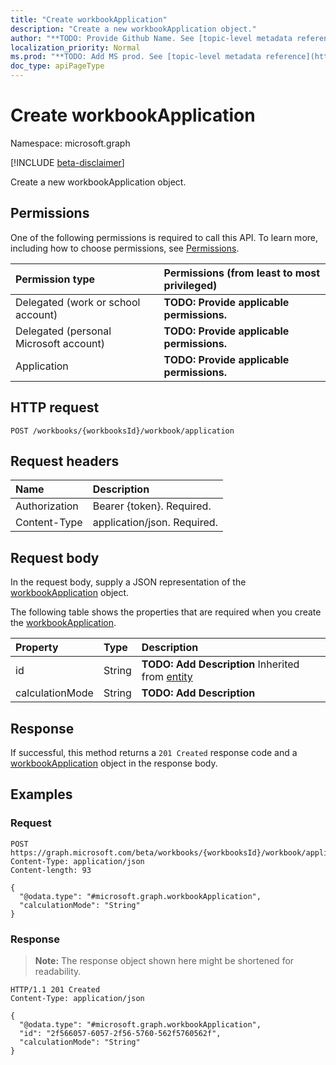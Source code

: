 ```yaml
---
title: "Create workbookApplication"
description: "Create a new workbookApplication object."
author: "**TODO: Provide Github Name. See [topic-level metadata reference](https://msgo.azurewebsites.net/add/document/guidelines/metadata.html#topic-level-metadata)**"
localization_priority: Normal
ms.prod: "**TODO: Add MS prod. See [topic-level metadata reference](https://msgo.azurewebsites.net/add/document/guidelines/metadata.html#topic-level-metadata)**"
doc_type: apiPageType
---
```


# Create workbookApplication
Namespace: microsoft.graph

[!INCLUDE [beta-disclaimer](../../includes/beta-disclaimer.md)]

Create a new workbookApplication object.

## Permissions
One of the following permissions is required to call this API. To learn more, including how to choose permissions, see [Permissions](/graph/permissions-reference).

|Permission type|Permissions (from least to most privileged)|
|:---|:---|
|Delegated (work or school account)|**TODO: Provide applicable permissions.**|
|Delegated (personal Microsoft account)|**TODO: Provide applicable permissions.**|
|Application|**TODO: Provide applicable permissions.**|

## HTTP request

<!-- {
  "blockType": "ignored"
}
-->
``` http
POST /workbooks/{workbooksId}/workbook/application
```

## Request headers
|Name|Description|
|:---|:---|
|Authorization|Bearer {token}. Required.|
|Content-Type|application/json. Required.|

## Request body
In the request body, supply a JSON representation of the [workbookApplication](../resources/workbookapplication.md) object.

The following table shows the properties that are required when you create the [workbookApplication](../resources/workbookapplication.md).

|Property|Type|Description|
|:---|:---|:---|
|id|String|**TODO: Add Description** Inherited from [entity](../resources/entity.md)|
|calculationMode|String|**TODO: Add Description**|



## Response

If successful, this method returns a `201 Created` response code and a [workbookApplication](../resources/workbookapplication.md) object in the response body.

## Examples

### Request
<!-- {
  "blockType": "request",
  "name": "create_workbookapplication_from_"
}
-->
``` http
POST https://graph.microsoft.com/beta/workbooks/{workbooksId}/workbook/application
Content-Type: application/json
Content-length: 93

{
  "@odata.type": "#microsoft.graph.workbookApplication",
  "calculationMode": "String"
}
```


### Response
>**Note:** The response object shown here might be shortened for readability.
<!-- {
  "blockType": "response",
  "truncated": true,
  "@odata.type": "microsoft.graph.workbookApplication"
}
-->
``` http
HTTP/1.1 201 Created
Content-Type: application/json

{
  "@odata.type": "#microsoft.graph.workbookApplication",
  "id": "2f566057-6057-2f56-5760-562f5760562f",
  "calculationMode": "String"
}
```

